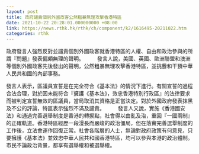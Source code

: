 ```yaml
---
layout: post
title: 政府譴責個別外國政客公然粗暴無理攻擊香港特區
date: 2021-10-22 20:28:01.000000000 +08:00
link: https://news.rthk.hk/rthk/ch/component/k2/1616495-20211022.htm
categories: rthk
---
```


政府發言人強烈反對並譴責個別外國政客就香港特區的人權、自由和政治參與的所謂『問題』發表偏頗無理的聲明。
　　 
發言人說，美國、英國、歐洲聯盟和澳洲等個別外國政客先後發出的聲明，公然粗暴無理攻擊香港特區，並挑釁和干預中華人民共和國的內部事務。

發言人表示，區議員宣誓是在完全符合《基本法》的情況下進行。有關宣誓的過程合法合理，對於因未能符合『擁護《基本法》，效忠香港特別行政區』的法律要求而被判定宣誓無效的區議員，當局取消其資格是正當決定。對於外國政府發表抹黑及不公的評論，特區表示強烈不滿及譴責。
　　 
發言人又說，實施《香港國安法》和通過完善選舉制度是香港的轉捩點，社會得以由亂及治，重回『一國兩制』的正確軌道。香港特區經歷一段漫長而嚴峻的政治僵局，但在落實完善選舉制度的工作後，立法會運作回復正常。社會各階層的人士，無論對政府政策有何意見，只要擁護《基本法》並效忠中華人民共和國香港特區，均可以參與本港的政治體制。市民不論政治背景，都享有選舉權和被選舉權。
